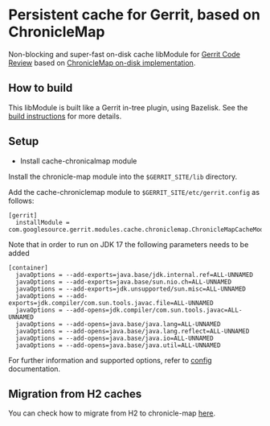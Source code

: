 # Persistent cache for Gerrit, based on ChronicleMap

Non-blocking and super-fast on-disk cache libModule for [Gerrit Code Review](https://gerritcodereview.com)
based on [ChronicleMap on-disk implementation](https://github.com/OpenHFT/Chronicle-Map).

## How to build

This libModule is built like a Gerrit in-tree plugin, using Bazelisk. See the
[build instructions](src/main/resources/Documentation/build.md) for more details.


## Setup

* Install cache-chronicalmap module

Install the chronicle-map module into the `$GERRIT_SITE/lib` directory.

Add the cache-chroniclemap module to `$GERRIT_SITE/etc/gerrit.config` as follows:

```
[gerrit]
  installModule = com.googlesource.gerrit.modules.cache.chroniclemap.ChronicleMapCacheModule
```

Note that in order to run on JDK 17 the following parameters needs to be added

```
[container]
  javaOptions = --add-exports=java.base/jdk.internal.ref=ALL-UNNAMED
  javaOptions = --add-exports=java.base/sun.nio.ch=ALL-UNNAMED
  javaOptions = --add-exports=jdk.unsupported/sun.misc=ALL-UNNAMED
  javaOptions = --add-exports=jdk.compiler/com.sun.tools.javac.file=ALL-UNNAMED
  javaOptions = --add-opens=jdk.compiler/com.sun.tools.javac=ALL-UNNAMED
  javaOptions = --add-opens=java.base/java.lang=ALL-UNNAMED
  javaOptions = --add-opens=java.base/java.lang.reflect=ALL-UNNAMED
  javaOptions = --add-opens=java.base/java.io=ALL-UNNAMED
  javaOptions = --add-opens=java.base/java.util=ALL-UNNAMED
```

For further information and supported options, refer to [config](src/main/resources/Documentation/config.md)
documentation.

## Migration from H2 caches

You can check how to migrate from H2 to chronicle-map [here](src/main/resources/Documentation/migration.md).
